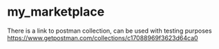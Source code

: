 # my_marketplace

There is a link to postman collection, can be used with testing purposes 
https://www.getpostman.com/collections/c17088969f3623d64ca0
